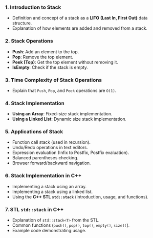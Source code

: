 ### **1. Introduction to Stack**  
   - Definition and concept of a stack as a **LIFO (Last In, First Out)** data structure.
   - Explanation of how elements are added and removed from a stack.

### **2. Stack Operations**  
   - **Push**: Add an element to the top.
   - **Pop**: Remove the top element.
   - **Peek (Top)**: Get the top element without removing it.
   - **IsEmpty**: Check if the stack is empty.

### **3. Time Complexity of Stack Operations**  
   - Explain that `Push`, `Pop`, and `Peek` operations are `O(1)`.

### **4. Stack Implementation**  
   - **Using an Array**: Fixed-size stack implementation.
   - **Using a Linked List**: Dynamic size stack implementation.

### **5. Applications of Stack**  
   - Function call stack (used in recursion).
   - Undo/Redo operations in text editors.
   - Expression evaluation (Infix to Postfix, Postfix evaluation).
   - Balanced parentheses checking.
   - Browser forward/backward navigation.  

### **6. Stack Implementation in C++**  
   - Implementing a stack using an array.
   - Implementing a stack using a linked list.
   - Using the **C++ STL `std::stack`** (introduction, usage, and functions).

### **7. STL `std::stack` in C++**
   - Explanation of `std::stack<T>` from the STL.
   - Common functions (`push()`, `pop()`, `top()`, `empty()`, `size()`).
   - Example code demonstrating usage.